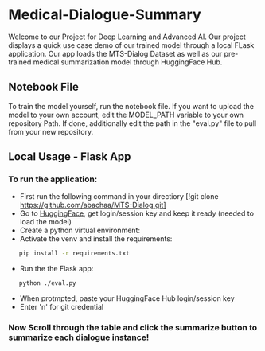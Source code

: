 # Medical-Dialogue-Summary
Welcome to our Project for Deep Learning and Advanced AI. Our project displays a quick use case demo of our trained model through a local FLask application. Our app loads the MTS-Dialog Dataset as well as our pre-trained medical summarization model through HuggingFace Hub.
## Notebook File
To train the model yourself, run the notebook file. If you want to upload the model to your own account, edit the MODEL_PATH variable to your own repository Path. If done, additionally edit the path in the "eval.py" file to pull from your new repository.

## Local Usage - Flask App
### To run the application:
- First run the following command in your directiory [!git clone https://github.com/abachaa/MTS-Dialog.git] 
- Go to [HuggingFace](https://huggingface.co/), get login/session key and keep it ready (needed to load the model) 
- Create a python virtual environment:
- Activate the venv and install the requirements: 
 ```bash
    pip install -r requirements.txt
```
- Run the the Flask app:
 ```bash
    python ./eval.py
```
- When protmpted, paste your HuggingFace Hub login/session key
- Enter 'n' for git credential
### Now Scroll through the table and click the summarize button to summarize each dialogue instance!

